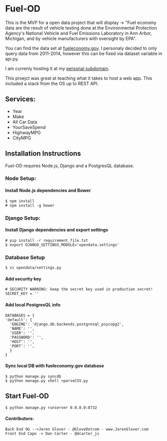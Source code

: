 Fuel-OD
==

This is the MVP for a open data project that will display -> "Fuel economy data are the result of vehicle testing done at the Environmental Protection Agency's National Vehicle and Fuel Emissions Laboratory in Ann Arbor, Michigan, and by vehicle manufacturers with oversight by EPA". 

You can find the data set at [fueleconomy.gov](http://www.fueleconomy.gov/feg/download.shtml). I personaly decided to only query data from 2011-2014, however this can be fixed via dataset variable in api.py.

I am currenly hosting it at my [personal subdomain](http://fuel.jarenglover.com). 

This proejct was great at teaching what it takes to host a web app. This included a stack from the OS up to REST API. 

Services:
--
 - Year
 - Make
 - All Car Data
 - YourSaveSpend
 - HighwayMPG
 - CityMPG

Installation Instructions
--
Fuel-OD requires Node.js, Django and a PostgresQL database.
### Node Setup:
#### Install Node.js dependencies and Bower
```
$ npm install
# npm install -g bower
```

### Django Setup:
#### Install Django dependencies and export settings
```
# pip install -r requirement_file.txt
$ export DJANGO_SETTINGS_MODULE='opendata.settings'
```

### Database Setup
```
$ vi opendata/settings.py
```
#### Add security key
```
# SECURITY WARNING: keep the secret key used in production secret!
SECRET_KEY = ''
```
#### Add local PostgresQL info
```
DATABASES = {
'default': {
  'ENGINE': 'django.db.backends.postgresql_psycopg2',
  'NAME': '',
  'USER': '',
  'PASSWORD': '',
  'HOST': '',
  'PORT': '',
  }
}

```

#### Sync local DB with fueleconomy.gov database
```
$ python manage.py syncdb
$ python manage.py shell <parseCSV.py
```

Start Fuel-OD
--
```
$ python manage.py runserver 0.0.0.0:8732
```

#### Contributors: 
```
Back End OG -->Jaren Glover - @GloveDotcom - www.JarenGlover.com
Front End Capo -> Dan Carter - @dcarter_js
``` 

